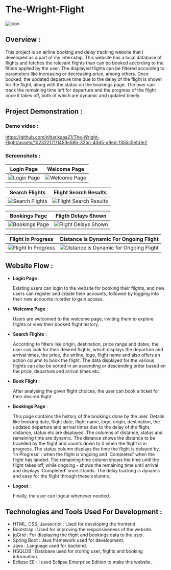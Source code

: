 # The-Wright-Flight


![Icon](https://github.com/niharikaaa21/The-Wright-Flight/assets/102322171/5d6320cb-f0e5-4ff1-9e5a-62553c04cfb6)


## Overview :
This project is an airline booking and delay tracking website that I developed as a part of my internship. This website has a local database of flights and fetches the relevant flights than can be booked according to the filters applied by the user. The displayed flights can be filtered according to parameters like increasing or decreasing price, among others. Once booked, the updated departure time due to the delay of the flight is shown for the flight, along with the status on the bookings page. The user can track the remaining time left for departure and the progress of the flight once it takes off, both of which are dynamic and updated timely.

## Project Demonstration :

### Demo video :
https://github.com/niharikaaa21/The-Wright-Flight/assets/102322171/1453e58b-32bc-43d5-a9ed-f355c5efa1e2

### Screenshots :

|      Login Page                     | Welcome Page |
|----------------------------------|----------------------------------|
| ![Login Page](https://github.com/niharikaaa21/The-Wright-Flight/assets/102322171/d914a297-e6d7-4a8b-b4c7-7c85dc316c65)       | ![Welcome Page](https://github.com/niharikaaa21/The-Wright-Flight/assets/102322171/20d7d7c3-35f0-4036-bf24-2935a3a0f896) |

|      Search Flights                     | Flight Search Results |
|----------------------------------|----------------------------------|
| ![Search Flights](https://github.com/niharikaaa21/The-Wright-Flight/assets/102322171/5fec1f88-52d5-4a09-88c2-19478bcdfa67)       | ![Flight Search Results](https://github.com/niharikaaa21/The-Wright-Flight/assets/102322171/37eda1ce-11df-42a8-8118-22684fab3b8d) |

|      Bookings Page                     | Fligth Delays Shown |
|----------------------------------|----------------------------------|
| ![Bookings Page](https://github.com/niharikaaa21/The-Wright-Flight/assets/102322171/f2ecaaec-09fb-404b-bea1-88f3189108f0)       | ![Flight Delays Shown](https://github.com/niharikaaa21/The-Wright-Flight/assets/102322171/8ae1053b-f1cc-4d37-9d95-2f3ad9bf82da) |

|      Flight In Progress                     | Distance Is Dynamic For Ongoing Flight |
|----------------------------------|----------------------------------|
| ![Flight In Progress](https://github.com/niharikaaa21/The-Wright-Flight/assets/102322171/e9880d8e-170f-4d19-b1d1-2ac1674d974a)       | ![Distance is Dynamic for Ongoing Flight](https://github.com/niharikaaa21/The-Wright-Flight/assets/102322171/50b70cc4-029a-4d79-ac35-ee92fdd59040) |


## Website Flow :

- **Login Page** :
  
  Existing users can login to the website for booking their flights, and new users can register and create their accounts, followed by logging into their new accounts in order to gain access.
  
- **Welcome Page** :
  
  Users are welcomed to the welcome page, inviting them to explore flights or view their booked flight history.

- **Search Flights** :
  
  According to filters like origin, destination, price range and dates, the user can look for their desired flights, which displays the departure and arrival times, the price, the airline, logo, flight name and also offers an action column to book the flight. The data displayed for the various flights can also be sorted in an ascending or descending order based on the price, departure and arrival times etc.

- **Book Flight** :
  
  After analysing the given flight choices, the user can book a ticket for their desired flight. 

- **Bookings Page** :
  
  This page contains the history of the bookings done by the user. Details like booking date, flight date, flight name, logo, origin, destination, the updated departure and arrival times due to the delay of the flight, distance, status etc are displayed. The columns of distance, status and remaining time are dynamic. The distance shows the distance to be travelled by the flight and counts down to 0 when the flight is in progress. The status column displays the time the flight is delayed by, 'In Progress' : when the flight is ongoing and 'Completed' when the flight has landed. The remaining time column shows the time until the flight takes off, while ongoing - shows the remaining time until arrival and displays 'Completed' once it lands. The delay tracking is dynamic and easy for the flight through these columns.

- **Logout** :
  
  Finally, the user can logout whenever needed. 
  

## Technologies and Tools Used For Development :

- HTML, CSS, Javascript : Used for developing the frontend.
- Bootstrap : Used for improving the responsiveness of the website.
- jqGrid : For displaying the flight and bookings data to the user.
- Spring Boot : Java framework used for development.
- Java : Language used for backend.
- HSQLDB : Database used for storing user, flights and booking information.
- Eclipse EE : I used Eclipse Enterprise Edition to make this website.
